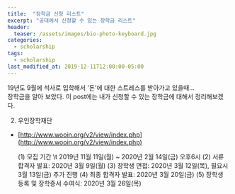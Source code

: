 ```yaml
---
title:  "장학금 신청 리스트"
excerpt: "공대에서 신청할 수 있는 장학금 리스트"
header:
  teaser: /assets/images/bio-photo-keyboard.jpg
categories:
  - scholarship
tags:
  - scholarship
last_modified_at: 2019-12-11T12:00:00-05:00
---
```

19년도 9월에 석사로 입학해서 '돈'에 대한 스트레스를 받아가고 있을때...   
장학금을 알아 보았다.
이 post에는 내가 신청할 수 있는 장학금에 대해서 정리해보겠다.

2. 우인장학재단

- [http://www.wooin.org/v2/view/index.php](http://www.wooin.org/v2/view/index.php)

   (1) 모집 기간
	   \t 2019년 11월 11일(월) ~ 2020년 2월 14일(금) 오후6시
(2) 서류 합격자 발표: 2020년 3월 9일(월)
(3) 장학생 면접: 2020년 3월 12일(목), 
      필요시 3월 13일(금) 추가 진행
(4) 최종 합격자 발표: 2020년 3월 20일(금)
(5) 장학생 등록 및 장학증서 수여식: 2020년 3월 26일(목)


<!--stackedit_data:
eyJoaXN0b3J5IjpbLTExNDAyMjIyMjFdfQ==
-->